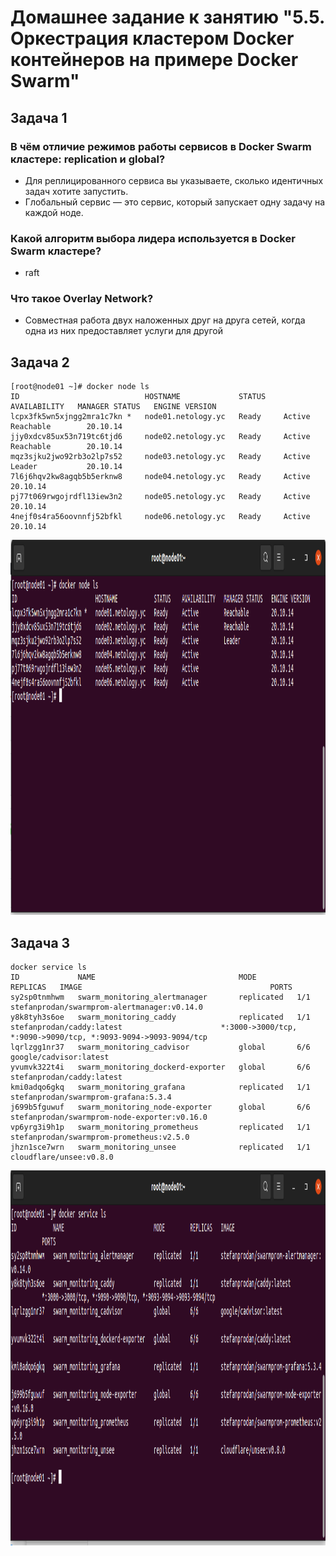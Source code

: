 # Домашнее задание к занятию "5.5. Оркестрация кластером Docker контейнеров на примере Docker Swarm"

## Задача 1

### В чём отличие режимов работы сервисов в Docker Swarm кластере: replication и global?
- Для реплицированного сервиса вы указываете, сколько идентичных задач хотите запустить.
- Глобальный сервис — это сервис, который запускает одну задачу на каждой ноде.

### Какой алгоритм выбора лидера используется в Docker Swarm кластере?
- raft

### Что такое Overlay Network?
- Совместная работа двух наложенных друг на друга сетей, когда одна из них предоставляет услуги для другой

## Задача 2

```
[root@node01 ~]# docker node ls
ID                            HOSTNAME             STATUS    AVAILABILITY   MANAGER STATUS   ENGINE VERSION
lcpx3fk5wn5xjngg2mra1c7kn *   node01.netology.yc   Ready     Active         Reachable        20.10.14
jjy0xdcv85ux53n719tc6tjd6     node02.netology.yc   Ready     Active         Reachable        20.10.14
mqz3sjku2jwo92rb3o2lp7s52     node03.netology.yc   Ready     Active         Leader           20.10.14
7l6j6hqv2kw8agqb5b5erknw8     node04.netology.yc   Ready     Active                          20.10.14
pj77t069rwgojrdfl13iew3n2     node05.netology.yc   Ready     Active                          20.10.14
4nejf0s4ra56oovnnfj52bfkl     node06.netology.yc   Ready     Active                          20.10.14
```
<p align="center">
  <img width="1200" height="600" src="./assets/3.png">
</p>

## Задача 3

```
docker service ls
ID             NAME                                MODE         REPLICAS   IMAGE                                          PORTS
sy2sp0tnmhwm   swarm_monitoring_alertmanager       replicated   1/1        stefanprodan/swarmprom-alertmanager:v0.14.0    
y8k8tyh3s6oe   swarm_monitoring_caddy              replicated   1/1        stefanprodan/caddy:latest                      *:3000->3000/tcp, *:9090->9090/tcp, *:9093-9094->9093-9094/tcp
lqrlzgg1nr37   swarm_monitoring_cadvisor           global       6/6        google/cadvisor:latest                         
yvumvk322t4i   swarm_monitoring_dockerd-exporter   global       6/6        stefanprodan/caddy:latest                      
kmi0adqo6gkq   swarm_monitoring_grafana            replicated   1/1        stefanprodan/swarmprom-grafana:5.3.4           
j699b5fguwuf   swarm_monitoring_node-exporter      global       6/6        stefanprodan/swarmprom-node-exporter:v0.16.0   
vp6yrg3i9h1p   swarm_monitoring_prometheus         replicated   1/1        stefanprodan/swarmprom-prometheus:v2.5.0       
jhzn1sce7wrn   swarm_monitoring_unsee              replicated   1/1        cloudflare/unsee:v0.8.0   
```

<p align="center">
  <img width="1200" height="600" src="./assets/4.png">
</p>